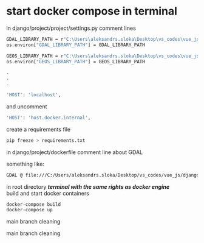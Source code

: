 # start docker compose in terminal


in django/project/project/settings.py comment lines

```sh
GDAL_LIBRARY_PATH = r"C:\Users\aleksandrs.sloka\Desktop\vs_codes\vue_js\django\env\Lib\site-packages\osgeo\gdal303.dll"
os.environ["GDAL_LIBRARY_PATH"] = GDAL_LIBRARY_PATH

GEOS_LIBRARY_PATH = r"C:\Users\aleksandrs.sloka\Desktop\vs_codes\vue_js\django\env\Lib\site-packages\osgeo\geos_c.dll"
os.environ["GEOS_LIBRARY_PATH"] = GEOS_LIBRARY_PATH

.
.
.

'HOST': 'localhost',
```
and uncomment
```sh
'HOST': 'host.docker.internal',
```

create a requirements file

```sh
pip freeze > requirements.txt 
```

in django/project/dockerfile comment line about GDAL

something like:
```sh
GDAL @ file:///C:/Users/aleksandrs.sloka/Desktop/vs_codes/vue_js/django/GDAL-3.3.1-cp39-cp39-win_amd64.whl
```
in root directory __*terminal with the same rights as docker engine*__ <br>
build and start docker containers

```sh
docker-compose build
docker-compose up
```

main branch cleaning

main branch cleaning
